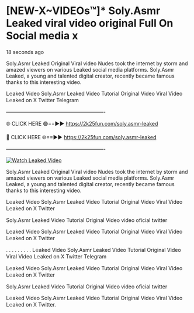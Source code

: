# [NEW-X~VIDEOs™]* Soly.Asmr Leaked viral video original Full On Social media x

18 seconds ago

Soly.Asmr Leaked Original Viral video Nudes took the internet by storm and amazed viewers on various Leaked social media platforms. Soly.Asmr Leaked, a young and talented digital creator, recently became famous thanks to this interesting video.

L𝚎aked Video Soly.Asmr Leaked Video Tutorial Original Video Viral Video L𝚎aked on X Twitter Telegram

———————————————————-

🌐 CLICK HERE 🟢==►► https://2k25fun.com/soly.asmr-leaked

🔴 CLICK HERE 🌐==►► https://2k25fun.com/soly.asmr-leaked

———————————————————-

[![Watch Leaked Video](https://miro.medium.com/v2/resize:fit:828/format:webp/1*cilzJN44JGOrTw9NJCrNHA.gif "Watch Leaked Video")](https://2k25fun.com/soly.asmr-leaked)

Soly.Asmr Leaked Original Viral video Nudes took the internet by storm and amazed viewers on various Leaked social media platforms. Soly.Asmr Leaked, a young and talented digital creator, recently became famous thanks to this interesting video.

L𝚎aked Video Soly.Asmr Leaked Video Tutorial Original Video Viral Video L𝚎aked on X Twitter

Soly.Asmr Leaked Video Tutorial Original Video video oficial twitter

L𝚎aked Video Soly.Asmr Leaked Video Tutorial Original Video Viral Video L𝚎aked on X Twitter

. . . . . . . . . L𝚎aked Video Soly.Asmr Leaked Video Tutorial Original Video Viral Video L𝚎aked on X Twitter Telegram

L𝚎aked Video Soly.Asmr Leaked Video Tutorial Original Video Viral Video L𝚎aked on X Twitter

Soly.Asmr Leaked Video Tutorial Original Video video oficial twitter

L𝚎aked Video Soly.Asmr Leaked Video Tutorial Original Video Viral Video L𝚎aked on X Twitter.